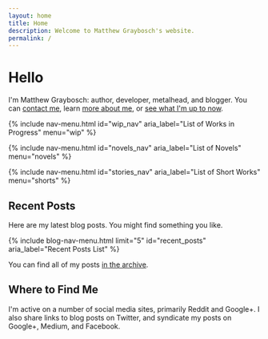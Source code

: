 ```yaml
---
layout: home
title: Home
description: Welcome to Matthew Graybosch's website.
permalink: /
---
```

# Hello

I'm Matthew Graybosch: author, developer, metalhead, and blogger. You can [contact me](/contact/), learn [more about me](/about/), or [see what I'm up to now](/now/).

{% include nav-menu.html id="wip_nav" aria_label="List of Works in Progress" menu="wip"  %}

{% include nav-menu.html id="novels_nav" aria_label="List of Novels" menu="novels"  %}

{% include nav-menu.html id="stories_nav" aria_label="List of Short Works" menu="shorts"  %}

## Recent Posts

Here are my latest blog posts. You might find something you like.

{% include blog-nav-menu.html limit="5" id="recent_posts" aria_label="Recent Posts List" %}

You can find all of my posts [in the archive](/blog/).

## Where to Find Me

I'm active on a number of social media sites, primarily Reddit and Google+. I also share links to blog posts on Twitter, and syndicate my posts on Google+, Medium, and Facebook.